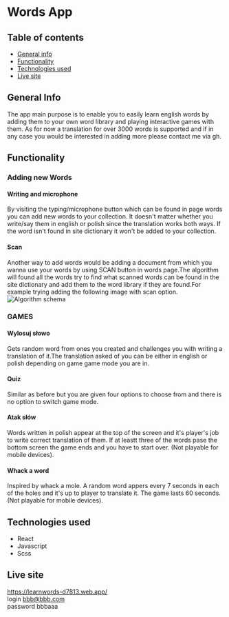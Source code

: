 # Words App
## Table of contents
* [General info](#general-info)
* [Functionality](#functionality)
* [Technologies used](#technologies-used)
* [Live site](#live-site)
## General Info 
  The app main purpose is to enable you to easily learn english words by adding them to your own word library and playing interactive games with them. As for now a translation for over 3000 words is supported and if in any case you would be interested in adding more please contact me via gh.
## Functionality
  ### Adding new Words
  #### Writing and microphone
   By visiting the typing/microphone button which can be found in page words you can add new words to your collection. It doesn't matter whether you write/say   them in english or polish since the translation works both ways. If the word isn't found in site dictionary it won't be added to your collection.
  #### Scan
  Another way to add words would be adding a document from which you wanna use your words by using SCAN button in words page.The algorithm will found all the words
  try to find what scanned words can be found in the site dictionary and add them to the word library if they are found.For example trying adding the following image   with scan option.
  ![Algorithm schema](https://cms.qz.com/wp-content/uploads/2017/08/image-uploaded-from-ios.jpg?quality=75&strip=all&w=1600&h=900&crop=1) 
### GAMES
  #### Wylosuj słowo
   Gets random word from ones you created and challenges you with writing a translation of it.The translation asked of you can be either in english or polish depending
   on game game mode you are in.
  #### Quiz
   Similar as before but you are given four options to choose from and there is no option to switch game mode.
  #### Atak słów
   Words written in polish appear at the top of the screen and it's player's job to write correct translation of them. If at leastt three of the words pase the bottom
   screen the game ends and you have to start over. (Not playable for mobile devices).
  #### Whack a word
   Inspired by whack a mole. A random word appers every 7 seconds in each of the holes and it's up to player to translate it. The game lasts 60 seconds. (Not playable    for mobile devices).
## Technologies used
  * React
  * Javascript
  * Scss
## Live site
  https://learnwords-d7813.web.app/ <br/>
  login bbb@bbb.com <br/>
  password bbbaaa 
  
    



  





